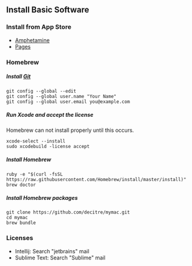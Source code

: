 ## Install Basic Software

### Install from App Store

- [Amphetamine](https://itunes.apple.com/us/app/amphetamine/id937984704?mt=12)
- [Pages](https://itunes.apple.com/us/app/pages/id409201541?mt=12)

### Homebrew
##### Install [Git](https://git-scm.com/download/mac)

```
git config --global --edit
git config --global user.name "Your Name"
git config --global user.email you@example.com
```
##### Run Xcode and accept the license

Homebrew can not install properly until this occurs.

```
xcode-select --install
sudo xcodebuild -license accept
```

##### Install Homebrew

```
ruby -e "$(curl -fsSL https://raw.githubusercontent.com/Homebrew/install/master/install)"
brew doctor
```

##### Install Homebrew packages

```
git clone https://github.com/decitre/mymac.git
cd mymac
brew bundle
```

### Licenses

- Intellij: Search "jetbrains" mail
- Sublime Text: Search "Sublime" mail



